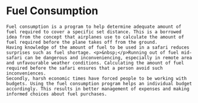 # Fuel Consumption

	Fuel consumption is a program to help determine adequate amount of fuel required to cover a specific set distance. This is a borrowed idea from the concept that airplanes use to calculate the amount of fuel required before the plane takes off from the ground.
	Having knowledge of the amount of fuel to be used in a safari reduces surprises such as fuel shortage. <p>&nbsp;</p>Running out of fuel mid-safari can be dangerous and inconveniencing, especially in remote area and unfavourable weather conditions. Calculating the amount of fuel required before the safari ensures that a person avoid such inconveniences.
	Secondly, harsh economic times have forced people to be working with budgets. Using the fuel consumption program helps an individual budget accordingly. This results in better management of expenses and making informed choices about fuel purchases.

